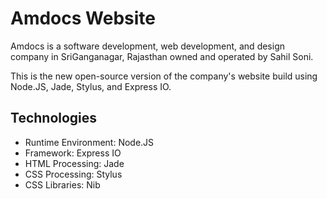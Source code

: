 # Amdocs Website

Amdocs is a software development, web development, and design company in SriGanganagar, Rajasthan owned and operated by Sahil Soni.

This is the new open-source version of the company's website build using Node.JS, Jade, Stylus, and Express IO.

## Technologies
* Runtime Environment: Node.JS
* Framework: Express IO
* HTML Processing: Jade
* CSS Processing: Stylus
* CSS Libraries: Nib